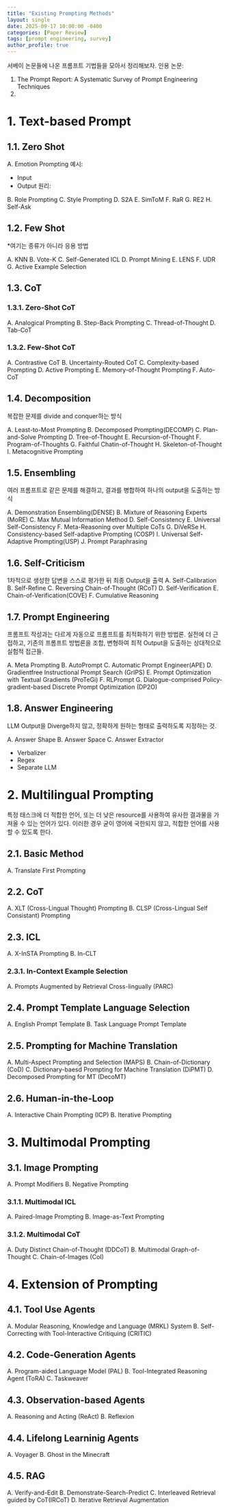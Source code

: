 ```yaml
---
title: "Existing Prompting Methods"
layout: single
date: 2025-09-17 10:00:00 -0400
categories: [Paper Review]
tags: [prompt engineering, survey]
author_profile: true
---
```


서베이 논문들에 나온 프롬프트 기법들을 모아서 정리해보자.
인용 논문:
1. The Prompt Report: A Systematic Survey of Prompt Engineering Techniques
2. 

# 1. Text-based Prompt

## 1.1. Zero Shot

A. Emotion Prompting
예시:
- Input
- Output
원리:

B. Role Prompting
C. Style Prompting
D. S2A
E. SimToM
F. RaR
G. RE2
H. Self-Ask

## 1.2. Few Shot
*여기는 종류가 아니라 응용 방법

A. KNN
B. Vote-K
C. Self-Generated ICL
D. Prompt Mining
E. LENS
F. UDR
G. Active Example Selection

## 1.3. CoT

### 1.3.1. Zero-Shot CoT
A. Analogical Prompting
B. Step-Back Prompting
C. Thread-of-Thought
D. Tab-CoT

### 1.3.2. Few-Shot CoT
A. Contrastive CoT
B. Uncertainty-Routed CoT
C. Complexity-based Prompting
D. Active Prompting
E. Memory-of-Thought Prompting
F. Auto-CoT

## 1.4. Decomposition
복잡한 문제를 divide and conquer하는 방식

A. Least-to-Most Prompting
B. Decomposed Prompting(DECOMP)
C. Plan-and-Solve Prompting
D. Tree-of-Thought
E. Recursion-of-Thought
F. Program-of-Thoughts
G. Faithful Chatin-of-Thought
H. Skeleton-of-Thought
I. Metacognitive Prompting

## 1.5. Ensembling
여러 프롬프트로 같은 문제를 해결하고, 결과를 병합하여 하나의 output을 도출하는 방식

A. Demonstration Ensembling(DENSE)
B. Mixture of Reasoning Experts (MoRE)
C. Max Mutual Information Method
D. Self-Consistency
E. Universal Self-Consistency
F. Meta-Reasoning over Multiple CoTs
G. DiVeRSe
H. Consistency-based Self-adaptive Prompting (COSP)
I. Universal Self-Adaptive Prompting(USP)
J. Prompt Paraphrasing

## 1.6. Self-Criticism
1차적으로 생성한 답변을 스스로 평가한 뒤 최종 Output을 출력
A. Self-Calibration
B. Self-Refine
C. Reversing Chain-of-Thought (RCoT)
D. Self-Verification
E. Chain-of-Verification(COVE)
F. Cumulative Reasoning

## 1.7. Prompt Engineering
프롬프트 작성과는 다르게 자동으로 프롬프트를 최적화하기 위한 방법론. 실전에 더 근접하고, 기존의 프롬프트 방법론을 조합, 변형하여 최적 Output을 도출하는 상대적으로 실험적 접근들.

A. Meta Prompting
B. AutoPrompt
C. Automatic Prompt Engineer(APE)
D. Gradientfree Instructional Prompt Search (GrIPS)
E. Prompt Optimization with Textual Gradients (ProTeGi)
F. RLPrompt
G. Dialogue-comprised Policy-gradient-based Discrete Prompt Optimization (DP2O)

## 1.8. Answer Engineering
LLM Output을 Diverge하지 않고, 정확하게 원하는 형태로 출력하도록 지정하는 것. 

A. Answer Shape
B. Answer Space
C. Answer Extractor
- Verbalizer
- Regex
- Separate LLM

# 2. Multilingual Prompting
특정 태스크에 더 적합한 언어, 또는 더 낮은 resource를 사용하여 유사한 결과물을 가져올 수 있는 언어가 있다. 이러한 경우 굳이 영어에 국한되지 않고, 적합한 언어를 사용할 수 있도록 한다.

## 2.1. Basic Method

A. Translate First Prompting

## 2.2. CoT
A. XLT (Cross-Lingual Thought) Prompting
B. CLSP (Cross-Lingual Self Consistant) Prompting

## 2.3. ICL

A. X-InSTA Prompting
B. In-CLT

### 2.3.1. In-Context Example Selection

A. Prompts Augmented by Retrieval Cross-lingually (PARC)

## 2.4. Prompt Template Language Selection

A. English Prompt Template
B. Task Language Prompt Template

## 2.5. Prompting for Machine Translation

A. Multi-Aspect Prompting and Selection (MAPS)
B. Chain-of-Dictionary (CoD)
C. Dictionary-baesd Prompting for Machine Translation (DiPMT)
D. Decomposed Prompting for MT (DecoMT)

## 2.6. Human-in-the-Loop
A. Interactive Chain Prompting (ICP)
B. Iterative Prompting

# 3. Multimodal Prompting

## 3.1. Image Prompting
A. Prompt Modifiers
B. Negative Prompting

### 3.1.1. Multimodal ICL
A. Paired-Image Prompting
B. Image-as-Text Prompting

### 3.1.2. Multimodal CoT
A. Duty Distinct Chain-of-Thought (DDCoT)
B. Multimodal Graph-of-Thought
C. Chain-of-Images (CoI)

# 4. Extension of Prompting

## 4.1. Tool Use Agents
A. Modular Reasoning, Knowledge and Language (MRKL) System
B. Self-Correcting with Tool-Interactive Critiquing (CRITIC)
## 4.2. Code-Generation Agents
A. Program-aided Language Model (PAL)
B. Tool-Integrated Reasoning Agent (ToRA)
C. Taskweaver
## 4.3. Observation-based Agents
A. Reasoning and Acting (ReAct)
B. Reflexion
## 4.4. Lifelong Learninig Agents
A. Voyager
B. Ghost in the Minecraft

## 4.5. RAG
A. Verify-and-Edit
B. Demonstrate-Search-Predict
C. Interleaved Retrieval guided by CoT(IRCoT)
D. Iterative Retrieval Augmentation

